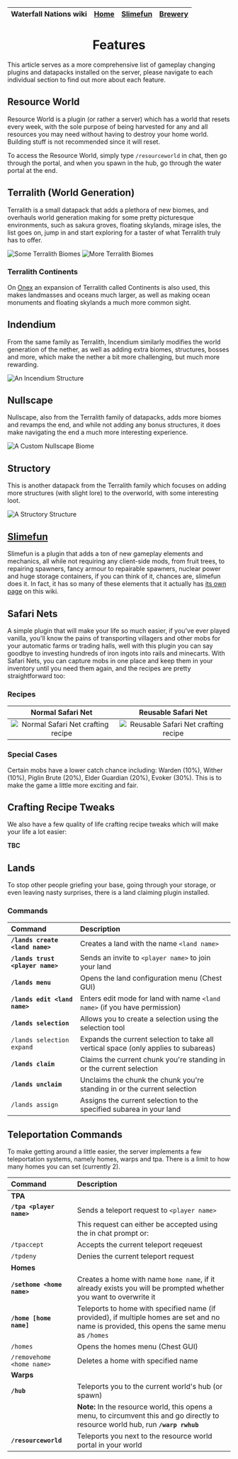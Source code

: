 | Waterfall Nations wiki | [Home](../index.md) | [Slimefun](../slimefun/index.md) | [Brewery](../brewery/index.md) |
|:---|:-:|:-:|:-:|

<div align="center">
  
Features
======================================
</div>

This article serves as a more comprehensive list of gameplay changing plugins and datapacks installed on the server, please navigate to
each individual section to find out more about each feature.

## Resource World

Resource World is a plugin (or rather a server) which has a world that resets every week, with the sole purpose of being harvested for any
and all resources you may need without having to destroy your home world. Building stuff is not recommended since it will reset.

To access the Resource World, simply type `/resourceworld` in chat, then go through the portal, and when you spawn in the hub, go through
the water portal at the end.

## Terralith (World Generation)

Terralith is a small datapack that adds a plethora of new biomes, and overhauls world generation making for some pretty picturesque
environments, such as sakura groves, floating skylands, mirage isles, the list goes on, jump in and start exploring for a taster of
what Terralith truly has to offer.

![Some Terralith Biomes](null)
![More Terralith Biomes](null)

### Terralith Continents

On [Onex](onex.md) an expansion of Terralith called Continents is also used, this makes landmasses and oceans much larger, as well as
making ocean monuments and floating skylands a much more common sight.

## Indendium

From the same family as Terralith, Incendium similarly modifies the world generation of the nether, as well as adding extra biomes, 
structures, bosses and more, which make the nether a bit more challenging, but much more rewarding.

![An Incendium Structure](null)

## Nullscape

Nullscape, also from the Terralith family of datapacks, adds more biomes and revamps the end, and while not adding any bonus structures,
it does make navigating the end a much more interesting experience.

![A Custom Nullscape Biome](null)

## Structory 

This is another datapack from the Terralith family which focuses on adding more structures (with slight lore) to the overworld, with
some interesting loot.

![A Structory Structure](null)

## [Slimefun](slimefun/index.md)

Slimefun is a plugin that adds a ton of new gameplay elements and mechanics, all while not requiring any client-side mods, from fruit trees,
to repairing spawners, fancy armour to repairable spawners, nuclear power and huge storage containers, if you can think of it, chances are,
slimefun does it. In fact, it has so many of these elements that it actually has [its own page](slimefun/index.md) on this wiki.

## Safari Nets

A simple plugin that will make your life so much easier, if you've ever played vanilla, you'll know the pains of transporting villagers and
other mobs for your automatic farms or trading halls, well with this plugin you can say goodbye to investing hundreds of iron ingots into
rails and minecarts. With Safari Nets, you can capture mobs in one place and keep them in your inventory until you need them again, and the 
recipes are pretty straightforward too:

### Recipes

| Normal Safari Net | Reusable Safari Net |
| :-: | :-: |
| ![Normal Safari Net crafting recipe](null) | ![Reusable Safari Net crafting recipe](null) |

### Special Cases

Certain mobs have a lower catch chance including: Warden (10%), Wither (10%), Piglin Brute (20%), Elder Guardian (20%), Evoker (30%). This is to make the game a little more exciting and fair.

## Crafting Recipe Tweaks

We also have a few quality of life crafting recipe tweaks which will make your life a lot easier:

**TBC**

## Lands

To stop other people griefing your base, going through your storage, or even leaving nasty surprises, there is a land claiming plugin
installed.

### Commands 

| Command | Description |
|:- |:- |
| **`/lands create <land name>`** | Creates a land with the name `<land name>` |
| **`/lands trust <player name>`** | Sends an invite to `<player name>` to join your land |
| **`/lands menu`** | Opens the land configuration menu (Chest GUI) |
| **`/lands edit <land name>`** | Enters edit mode for land with name `<land name>` (if you have permission) |
| **`/lands selection`** | Allows you to create a selection using the selection tool |
| `/lands selection expand` | Expands the current selection to take all vertical space (only applies to subareas) |
| **`/lands claim`** | Claims the current chunk you're standing in or the current selection |
| **`/lands unclaim`** | Unclaims the chunk the chunk you're standing in or the current selection |
| `/lands assign` | Assigns the current selection to the specified subarea in your land |

## Teleportation Commands

To make getting around a little easier, the server implements a few teleportation systems, namely homes, warps and tpa.
There is a limit to how many homes you can set (currently 2).

| Command | Description |
| :- | :- |
| **TPA** | |
| **`/tpa <player name>`** | Sends a teleport request to `<player name>` |
| | This request can either be accepted using the in chat prompt or: |
| `/tpaccept` | Accepts the current teleport reqeuest |
| `/tpdeny` | Denies the current teleport request |
| **Homes** | |
| **`/sethome <home name>`** | Creates a home with name `home name`, if it already exists you will be prompted whether you want to overwrite it |
| **`/home [home name]`** | Teleports to home with specified name (if provided), if multiple homes are set and no name is provided, this opens the same menu as `/homes` |
| `/homes` | Opens the homes menu (Chest GUI) |
| `/removehome <home name>` | Deletes a home with specified name |
| **Warps**| |
| **`/hub`** | Teleports you to the current world's hub (or spawn) |
| | **Note:** In the resource world, this opens a menu, to circumvent this and go directly to resource world hub, run **`/warp rwhub`** |
| **`/resourceworld`** | Teleports you next to the resource world portal in your world |
